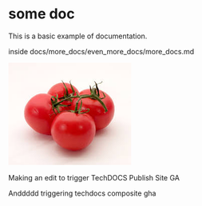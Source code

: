 # some doc

This is a basic example of documentation.

inside docs/more_docs/even_more_docs/more_docs.md

![tomato1](../../download.jpeg)

Making an edit to trigger TechDOCS Publish Site GA


Anddddd triggering techdocs composite gha
